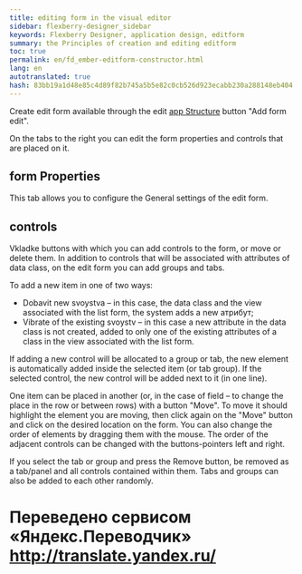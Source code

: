 ```yaml
--- 
title: editing form in the visual editor 
sidebar: flexberry-designer_sidebar 
keywords: Flexberry Designer, application design, editform 
summary: the Principles of creation and editing editform 
toc: true 
permalink: en/fd_ember-editform-constructor.html 
lang: en 
autotranslated: true 
hash: 83bb19a1d48e85c4d89f82b745a5b5e82c0cb526d923ecabb230a288148eb404 
--- 
```


Create edit form available through the edit [app Structure](fd_structure_all_forms.html) button "Add form edit". 

On the tabs to the right you can edit the form properties and controls that are placed on it. 

## form Properties 

This tab allows you to configure the General settings of the edit form. 

## controls 

Vkladke buttons with which you can add controls to the form, or move or delete them. In addition to controls that will be associated with attributes of data class, on the edit form you can add groups and tabs. 

To add a new item in one of two ways: 

* Dobavit new svoystva – in this case, the data class and the view associated with the list form, the system adds a new атрибут; 
* Vibrate of the existing svoystv – in this case a new attribute in the data class is not created, added to only one of the existing attributes of a class in the view associated with the list form. 

If adding a new control will be allocated to a group or tab, the new element is automatically added inside the selected item (or tab group). If the selected control, the new control will be added next to it (in one line). 

One item can be placed in another (or, in the case of field – to change the place in the row or between rows) with a button "Move". To move it should highlight the element you are moving, then click again on the "Move" button and click on the desired location on the form. You can also change the order of elements by dragging them with the mouse. The order of the adjacent controls can be changed with the buttons-pointers left and right. 

If you select the tab or group and press the Remove button, be removed as a tab/panel and all controls contained within them. Tabs and groups can also be added to each other randomly. 



 # Переведено сервисом «Яндекс.Переводчик» http://translate.yandex.ru/